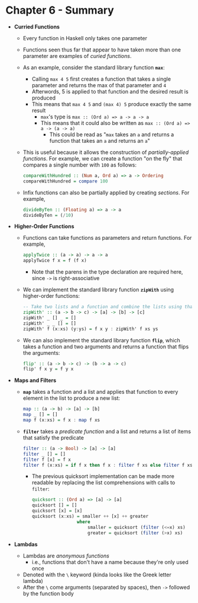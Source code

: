 # Chapter 6 - Summary

* **Curried Functions**
    * Every function in Haskell only takes one parameter
    * Functions seen thus far that appear to have taken more than one parameter are examples of *curied functions*.
    * As an example, consider the standard library function **`max`**:
        * Calling `max 4 5` first creates a function that takes a single parameter and returns the max of that parameter and `4`
        * Afterwords, 5 is applied to that function and the desired result is produced
        * This means that `max 4 5` and `(max 4) 5` produce exactly the same result
            * `max`'s type is `max :: (Ord a) => a -> a -> a`
            * This means that it could also be written as `max :: (Ord a) => a -> (a -> a)`
                * This could be read as "`max` takes an `a` and returns a function that takes an `a` and returns an `a`"
    * This is useful because it allows the construction of *partially-applied functions*. For example, we can create a function "on the fly" that compares a single number with `100` as follows:

      ```haskell
      compareWithHundred :: (Num a, Ord a) => a -> Ordering
      compareWithHundred = compare 100
      ```

    * Infix functions can also be partially applied by creating *sections*. For example,

      ```haskell
      divideByTen :: (Floating a) => a -> a
      divideByTen = (/10)
      ```

* **Higher-Order Functions**
    * Functions can take functions as parameters and return functions. For example,

      ```haskell
      applyTwice :: (a -> a) -> a -> a
      applyTwice f x = f (f x)
      ```

        * Note that the parens in the type declaration are required here, since `->` is right-associative

    * We can implement the standard library function **`zipWith`** using higher-order functions:

      ```haskell
      -- Take two lists and a function and combine the lists using that function
      zipWith' :: (a -> b -> c) -> [a] -> [b] -> [c]
      zipWith' _ [] _ = []
      zipWith' _ _ [] = []
      zipWith' f (x:xs) (y:ys) = f x y : zipWith' f xs ys
      ```

    * We can also implement the standard library function **`flip`**, which takes a function and two arguments and returns a function that flips the arguments:

      ```haskell
      flip' :: (a -> b -> c) -> (b -> a -> c)
      flip' f x y = f y x
      ```

* **Maps and Filters**
    * **`map`** takes a function and a list and applies that function to every element in the list to produce a new list:

      ```haskell
      map :: (a -> b) -> [a] -> [b]
      map _ [] = []
      map f (x:xs) = f x : map f xs
      ```

    * **`filter`** takes a *predicate function* and a list and returns a list of items that satisfy the predicate

      ```haskell
      filter :: (a -> Bool) -> [a] -> [a]
      filter _ [] = []
      filter f [x] = f x
      filter f (x:xs) = if f x then f x : filter f xs else filter f xs
      ```

        * The previous quicksort implementation can be made more readable by replacing the list comprehensions with calls to `filter`:

          ```haskell
          quicksort :: (Ord a) => [a] -> [a]
          quicksort [] = []
          quicksort [x] = [x]
          quicksort (x:xs) = smaller ++ [x] ++ greater
                           where
                               smaller = quicksort (filter (<=x) xs)
                               greater = quicksort (filter (>x) xs)
          ```

* **Lambdas**
    * Lambdas are *anonymous functions*
        * i.e., functions that don't have a name because they're only used once
    * Denoted with the `\` keyword (kinda looks like the Greek letter lambda)
    * After the `\` come arguments (separated by spaces), then `->` followed by the function body

